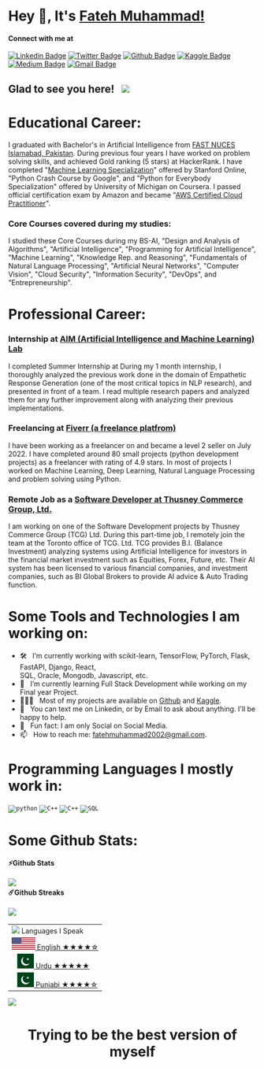 # Hey 👋, It's [Fateh Muhammad!](https://github.com/FatehMuhammad/)

#### Connect with me at
[![Linkedin Badge](https://img.shields.io/badge/-LinkedIn-important)](https://www.linkedin.com/in/fateh-muhammad/)
[![Twitter Badge](https://img.shields.io/badge/-Twitter-blue)](https://twitter.com/FM__Sani)
[![Github Badge](https://img.shields.io/badge/-Github-brightgreen)](https://github.com/FatehMuhammad/)
[![Kaggle Badge](https://img.shields.io/badge/-Kaggle-green)](https://www.kaggle.com/fatehmuhammad/)
[![Medium Badge](https://img.shields.io/badge/-Medium-informational)](https://fatehmuhammad.medium.com/)
[![Gmail Badge]((https://skillicons.dev/icons?i=gmail&theme=dark))](fatehmuhammad2002@gmail.com)


## Glad to see you here! &nbsp; ![](https://visitor-badge.glitch.me/badge?page_id=FatehMuhammad.FatehMuhammad&style=flat-square&color=0088cc)

# **Educational Career:**

I graduated with Bachelor's in Artificial Intelligence from [FAST NUCES Islamabad, Pakistan](https://www.nu.edu.pk/). During previous four years I have worked on problem solving skills, and achieved Gold ranking (5 stars) at HackerRank. I have completed "[Machine Learning Specialization](https://www.coursera.org/account/accomplishments/specialization/certificate/YK4VGPX4CQ8G)" offered by Stanford Online, "Python Crash Course by Google", and "Python for Everybody Specialization" offered by University of Michigan on Coursera. I passed official certification exam by Amazon and became "[AWS Certified Cloud Practitioner](https://www.credly.com/badges/83444650-ee44-4b6e-bc9c-e9cb098ac75d?source=linked_in_profile)".

### **Core Courses covered during my studies:**

I studied these Core Courses during my BS-AI, "Design and Analysis of Algorithms", "Artificial Intelligence", "Programming for Artificial Intelligence", "Machine Learning", "Knowledge Rep. and Reasoning", "Fundamentals of Natural Language Processing", "Artificial Neural Networks", "Computer Vision", "Cloud Security", "Information Security", "DevOps", and "Entrepreneurship".

# **Professional Career:**

### **Internship at [AIM (Artificial Intelligence and Machine Learning) Lab](http://isb.nu.edu.pk/aim/)**

I completed Summer Internship at  During my 1 month internship, I thoroughly analyzed the previous work done in the domain of Empathetic Response Generation (one of the most critical topics in NLP research), and presented in front of a team. I read multiple research papers and analyzed them for any further improvement along with analyzing their previous implementations.

### **Freelancing at [Fiverr (a freelance platfrom)](https://www.fiverr.com/users/fatehmuhammad36/)**

I have been working as a freelancer on  and became a level 2 seller on July 2022. I have completed around 80 small projects (python development projects) as a freelancer with rating of 4.9 stars. In most of projects I worked on Machine Learning, Deep Learning, Natural Language Processing and problem solving using Python.

### **Remote Job as a [Software Developer at Thusney Commerce Group, Ltd.](http://www.thusney.com/)**

I am working on one of the Software Development projects by Thusney Commerce Group (TCG) Ltd. During this part-time job, I remotely join the team at the Toronto office of TCG. Ltd. TCG provides B.I. (Balance Investment) analyzing systems using Artificial Intelligence for investors in the financial market investment such as Equities, Forex, Future, etc. Their AI system has been licensed to various financial companies, and investment companies, such as BI Global Brokers to provide AI advice & Auto Trading function.

# **Some Tools and Technologies I am working on:**

- 🛠 &nbsp; I’m currently working with scikit-learn, TensorFlow, PyTorch, Flask, FastAPI, Django, React, <br /> SQL, Oracle, Mongodb, Javascript, etc.
- 🚀 &nbsp; I’m currently learning Full Stack Development while working on my Final year Project.
- 👨🏻‍💻 &nbsp; Most of my projects are available on [Github](https://github.com/FatehMuhammad/) and [Kaggle](https://www.kaggle.com/fatehmuhammad/).
- 💬 &nbsp; You can text me on Linkedin, or by Email to ask about anything. I'll be happy to help.
- 👾 &nbsp; Fun fact: I am only Social on Social Media.
- 📫 &nbsp; How to reach me: fatehmuhammad2002@gmail.com.

# **Programming Languages I mostly work in:**

<code><img height="28" width="98" src="https://camo.githubusercontent.com/a71f1a20d58a3506dd5f32dcb31461bd5102a0bd33dbf49db9195c589eaca8d7/68747470733a2f2f696d672e736869656c64732e696f2f62616467652f707974686f6e2532302d2532333134333534432e7376673f267374796c653d666f722d7468652d6261646765266c6f676f3d707974686f6e266c6f676f436f6c6f723d7768697465" alt="python"></code>
<code><img height="28" width="98" src="https://camo.githubusercontent.com/0d3ae99a9dcced770f5a2e6d2395999c121d9975f3f1816ee3b3902a3c8e6a92/68747470733a2f2f696d672e736869656c64732e696f2f62616467652f632b2b2532302d2532333030353939432e7376673f267374796c653d666f722d7468652d6261646765266c6f676f3d63253242253242266f676f436f6c6f723d7768697465" alt="C++"></code>
<code><img height="28" width="98" src="https://camo.githubusercontent.com/c32b4a3bd070f3239dd1d6ba6a791e231a1ce9f92a605b8942a93e42203840ae/68747470733a2f2f696d672e736869656c64732e696f2f62616467652f632532302d2532333030353939432e7376673f267374796c653d666f722d7468652d6261646765266c6f676f3d63266c6f676f436f6c6f723d7768697465" alt="C++"></code>
<code><img height="28" width="98" src="https://camo.githubusercontent.com/76746e626cf811c58ef46bcf47bd92caadff214ddb4d5e416f45bc91cf1ac0f6/68747470733a2f2f696d672e736869656c64732e696f2f62616467652f53514c2d4d7953514c3f7374796c653d666f722d7468652d6261646765266c6f676f3d6d7973716c26636f6c6f723d463239313131" alt="SQL"></code>


# **Some Github Stats:**

  <summary><b>⚡Github Stats</b></summary>
  <br />
  <img height="180em" src="https://github-readme-stats-sigma-five.vercel.app/api?username=FatehMuhammad&show_icons=true&hide_border=true&&count_private=true&include_all_commits=true" />  
  <summary><b>☄️Github Streaks</b></summary>
  <br />
  <img height="180em" src="https://github-readme-streak-stats.herokuapp.com/?user=FatehMuhammad&hide_border=true" />
 
  <br />
  
  <table align="right">
    <tr><td><img src="https://github.com/milaan9/milaan9/blob/main/3898082.svg" width="45"> Languages I Speak</a></td></tr>
    <tr><td><a href="README.md"><img src="https://github.com/FatehMuhammad/FatehMuhammad/blob/main/Flag_of_the_United_States.svg" height="25"> English ★★★★☆</a></td></tr>
    <tr><td><a href="README_pt.md"><img src="https://github.com/FatehMuhammad/FatehMuhammad/blob/main/Flag_of_Pakistan.svg.webp" height="30"> Urdu    ★★★★★</a></td></tr>
    <tr><td><a href="README_pt.md"><img src="https://github.com/FatehMuhammad/FatehMuhammad/blob/main/Flag_of_Pakistan.svg.webp" height="30"> Punjabi ★★★★☆</a></td></tr>
</table>
  <img height="180em" src="https://github-readme-stats-sigma-five.vercel.app/api/top-langs/?username=FatehMuhammad&exclude_repo=KNN-Image-Classification&show_icons=true&hide_border=true&layout=compact&langs_count=8"/>


<div align="center">

# Trying to be the best version of myself

</div>
